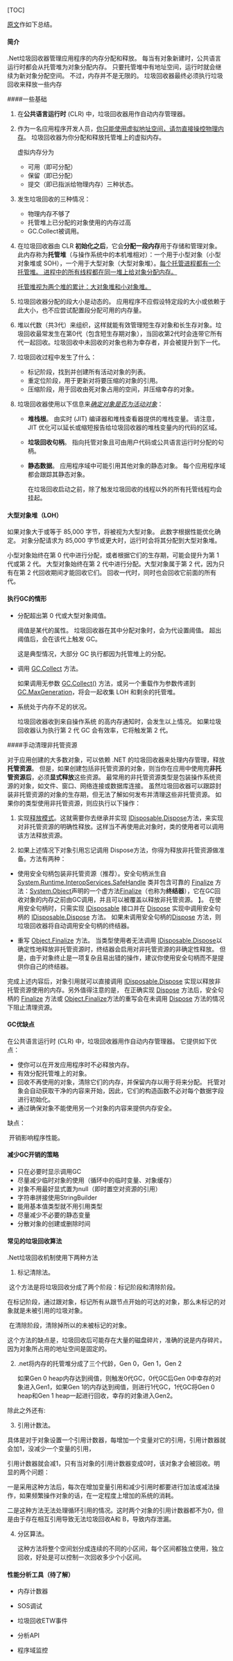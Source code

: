 [TOC]



[原文](!https://docs.microsoft.com/zh-cn/dotnet/standard/garbage-collection/implementing-dispose)作如下总结。

#### 简介

.Net垃圾回收器管理应用程序的内存分配和释放。 每当有对象新建时，公共语言运行时都会从托管堆为对象分配内存。 只要托管堆中有地址空间，运行时就会继续为新对象分配空间。 不过，内存并不是无限的。 垃圾回收器最终必须执行垃圾回收来释放一些内存

####一些基础

1. 在**公共语言运行时** (CLR) 中，垃圾回收器用作自动内存管理器。

2. 作为一名应用程序开发人员，<u>你只能使用虚拟地址空间，请勿直接操控物理内存</u>。 垃圾回收器为你分配和释放托管堆上的虚拟内存。

   虚拟内存分为

   - 可用（即可分配）
   - 保留（即已分配）
   - 提交（即已指派给物理内存）三种状态。

3. 发生垃圾回收的三种情况：

   - 物理内存不够了
   - 托管堆上已分配的对象使用的内存过高
   - GC.Collect被调用。

4. 在垃圾回收器由 CLR **初始化之后**，它会**分配一段内存**用于存储和管理对象。 此内存称为**托管堆**（与操作系统中的本机堆相对）：一个用于小型对象（小型对象堆或 SOH），一个用于大型对象（大型对象堆）。<u>每个托管进程都有一个托管堆。 进程中的所有线程都在同一堆上给对象分配内存。</u>

   <u>托管堆视为两个堆的累计：大对象堆和小对象堆。</u>

5. 垃圾回收器分配的段大小是动态的。 应用程序不应假设特定段的大小或依赖于此大小，也不应尝试配置段分配可用的内存量。

6. 堆以代数（共3代）来组织，这样就能有效管理短生存对象和长生存对象。垃圾回收最常发生在第0代（包含短生存期对象），当回收第2代时会连带它所有代一起回收。垃圾回收中未回收的对象也称为幸存者，并会被提升到下一代。

7. 垃圾回收过程中发生了什么：

   - 标记阶段，找到并创建所有活动对象的列表。
   - 重定位阶段，用于更新对将要压缩的对象的引用。
   - 压缩阶段，用于回收由死对象占用的空间，并压缩幸存的对象。

8. 垃圾回收器使用以下信息来<u>*确定对象是否为活动对象*</u>：

   - **堆栈根**。 由实时 (JIT) 编译器和堆栈查看器提供的堆栈变量。 请注意，JIT 优化可以延长或缩短报告给垃圾回收器的堆栈变量内的代码的区域。

   - **垃圾回收句柄**。 指向托管对象且可由用户代码或公共语言运行时分配的句柄。

   - **静态数据**。 应用程序域中可能引用其他对象的静态对象。 每个应用程序域都会跟踪其静态对象。

     在垃圾回收启动之前，除了触发垃圾回收的线程以外的所有托管线程均会挂起。

#### 大型对象堆（LOH）

如果对象大于或等于 85,000 字节，将被视为大型对象。 此数字根据性能优化确定。 对象分配请求为 85,000 字节或更大时，运行时会将其分配到大型对象堆。

小型对象始终在第 0 代中进行分配，或者根据它们的生存期，可能会提升为第 1 代或第 2 代。 大型对象始终在第 2 代中进行分配。大型对象属于第 2 代，因为只有在第 2 代回收期间才能回收它们。 回收一代时，同时也会回收它前面的所有代。 

#### 执行GC的情形

- 分配超出第 0 代或大型对象阈值。

  阈值是某代的属性。 垃圾回收器在其中分配对象时，会为代设置阈值。 超出阈值后，会在该代上触发 GC。 

  这是典型情况，大部分 GC 执行都因为托管堆上的分配。

- 调用 [GC.Collect](https://docs.microsoft.com/zh-cn/dotnet/api/system.gc.collect) 方法。

  如果调用无参数 [GC.Collect()](https://docs.microsoft.com/zh-cn/dotnet/api/system.gc.collect#System_GC_Collect) 方法，或另一个重载作为参数传递到 [GC.MaxGeneration](https://docs.microsoft.com/zh-cn/dotnet/api/system.gc.maxgeneration#System_GC_MaxGeneration)，将会一起收集 LOH 和剩余的托管堆。

- 系统处于内存不足的状况。

  垃圾回收器收到来自操作系统 的高内存通知时，会发生以上情况。 如果垃圾回收器认为执行第 2 代 GC 会有效率，它将触发第 2 代。


####手动清理非托管资源

对于应用创建的大多数对象，可以依赖 .NET 的垃圾回收器来处理内存管理，释放**托管资源**。 但是，如果创建包括非托管资源的对象，则当你在应用中使用完**非托管资源后**，必须**显式释放**这些资源。 最常用的非托管资源类型是包装操作系统资源的对象，如文件、窗口、网络连接或数据库连接。 虽然垃圾回收器可以跟踪封装非托管资源的对象的生存期，但无法了解如何发布并清理这些非托管资源。
如果你的类型使用非托管资源，则应执行以下操作：

1. 实现[释放模式](https://docs.microsoft.com/zh-cn/dotnet/standard/design-guidelines/dispose-pattern)。这就需要你去继承并实现 [IDisposable.Dispose](https://docs.microsoft.com/zh-cn/dotnet/api/system.idisposable.dispose)方法，来实现对非托管资源的明确性释放。这样当不再使用此对象时，类的使用者可以调用该方法释放资源。

2. 如果上述情况下对象引用忘记调用 Dispose方法，你得为释放非托管资源做准备。方法有两种：
* 使用安全句柄包装非托管资源（推荐）。安全句柄派生自[System.Runtime.InteropServices.SafeHandle](https://docs.microsoft.com/zh-cn/dotnet/api/system.runtime.interopservices.safehandle) 类并包含可靠的 [Finalize](https://docs.microsoft.com/zh-cn/dotnet/api/system.object.finalize) 方法：[System.Object](https://docs.microsoft.com/en-us/dotnet/api/system.object)声明的一个虚方法[Finalize](https://docs.microsoft.com/en-us/dotnet/api/system.object.finalize)（也称为**终结器**），它在GC回收对象的内存之前由GC调用，并且可以被覆盖以释放非托管资源。
  】。 在使用安全句柄时，只需实现 [IDisposable](https://docs.microsoft.com/zh-cn/dotnet/api/system.idisposable) 接口并在 [Dispose](https://docs.microsoft.com/zh-cn/dotnet/api/system.runtime.interopservices.safehandle.dispose) 实现中调用安全句柄的 [IDisposable.Dispose](https://docs.microsoft.com/zh-cn/dotnet/api/system.idisposable.dispose) 方法。 如果未调用安全句柄的[Dispose](https://docs.microsoft.com/zh-cn/dotnet/api/system.idisposable.dispose) 方法，则垃圾回收器将自动调用安全句柄的终结器。

* 重写 [Object.Finalize](https://docs.microsoft.com/zh-cn/dotnet/api/system.object.finalize) 方法。 当类型使用者无法调用 [IDisposable.Dispose](https://docs.microsoft.com/zh-cn/dotnet/api/system.idisposable.dispose)以确定性地释放非托管资源时，终结器会启用对非托管资源的非确定性释放。 但是，由于对象终止是一项复杂且易出错的操作，建议你使用安全句柄而不是提供你自己的终结器。

完成上述内容后，对象引用就可以直接调用 [IDisposable.Dispose](https://docs.microsoft.com/zh-cn/dotnet/api/system.idisposable.dispose) 实现以释放非托管资源使用的内存。另外值得注意的是， 在正确实现 [Dispose](https://docs.microsoft.com/zh-cn/dotnet/api/system.idisposable.dispose) 方法后，安全句柄的 [Finalize](https://docs.microsoft.com/zh-cn/dotnet/api/system.object.finalize) 方法或 [Object.Finalize](https://docs.microsoft.com/zh-cn/dotnet/api/system.object.finalize)方法的重写会在未调用 [Dispose](https://docs.microsoft.com/zh-cn/dotnet/api/system.idisposable.dispose) 方法的情况下阻止清理资源。

#### GC优缺点

在公共语言运行时 (CLR) 中，垃圾回收器用作自动内存管理器。 它提供如下优点：

- 使你可以在开发应用程序时不必释放内存。
- 有效分配托管堆上的对象。
- 回收不再使用的对象，清除它们的内存，并保留内存以用于将来分配。 托管对象会自动获取干净的内容来开始，因此，它们的构造函数不必对每个数据字段进行初始化。
- 通过确保对象不能使用另一个对象的内容来提供内存安全。

缺点：

​	开销影响程序性能。

#### 减少GC开销的策略

- 只在必要时显示调用GC
- 尽量减少临时对象的使用（循环中的临时变量、对象缓存）
- 对象不用最好显式置为null（即时置空对资源的引用）
- 字符串拼接使用StringBuilder
- 能用基本值类型就不用引用类型
- 尽量减少不必要的静态变量
- 分散对象的创建或删除时间

#### 常见的垃圾回收算法

.Net垃圾回收机制使用下两种方法

1. 标记清除法。

​            这个方法是将垃圾回收分成了两个阶段：标记阶段和清除阶段。

​            在标记阶段，通过跟对象，标记所有从跟节点开始的可达的对象，那么未标记的对象就是未被引用的垃圾对象。

​            在清除阶段，清除掉所以的未被标记的对象。

​            这个方法的缺点是，垃圾回收后可能存在大量的磁盘碎片，准确的说是内存碎片。因为对象所占用的地址空间是固定的。

2. .net将内存的托管堆分成了三个代龄，Gen 0，Gen 1，Gen 2 

   如果Gen 0 heap内存达到阀值，则触发0代GC，0代GC后Gen 0中幸存的对象进入Gen1，如果Gen 1的内存达到阀值，则进行1代GC，1代GC将Gen 0 heap和Gen 1 heap一起进行回收，幸存的对象进入Gen2。

除此之外还有:

3. 引用计数法。

​        具体是对于对象设置一个引用计数器，每增加一个变量对它的引用，引用计数器就会加1，没减少一个变量的引用，

引用计数器就会减1，只有当对象的引用计数器变成0时，该对象才会被回收。明显的两个问题：

​            一是采用这种方法后，每次在增加变量引用和减少引用时都要进行加法或减法操作，如果频繁操作对象的话，在一定程度上增加的系统的消耗。

​            二是这种方法无法处理循环引用的情况。这时两个对象的引用计数器都不为0，但是由于存在相互引用导致无法垃圾回收A和 B，导致内存泄漏。

4. 分区算法。

   ​           这种方法将整个空间划分成连续的不同的小区间，每个区间都独立使用，独立回收，好处是可以控制一次回收多少个小区间。

#### 性能分析工具（待了解）

- 内存计数器

- SOS调试

- 垃圾回收ETW事件

- 分析API

- 程序域监控

  
